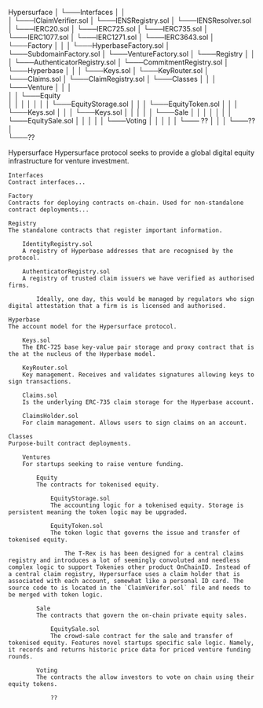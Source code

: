 Hypersurface
│
└───Interfaces
│   │   
│   └───IClaimVerifier.sol
│   └───IENSRegistry.sol
│   └───IENSResolver.sol
│   └───IERC20.sol
│   └───IERC725.sol
│   └───IERC735.sol
│   └───IERC1077.sol
│   └───IERC1271.sol
│   └───IERC3643.sol
│
└───Factory
│   │
│   └───HyperbaseFactory.sol
│   └───SubdomainFactory.sol
│   └───VentureFactory.sol
│
└───Registry
│   │
│   └───AuthenticatorRegistry.sol
│   └───CommitmentRegistry.sol
│
└───Hyperbase
│   │
│   └───Keys.sol
│   └───KeyRouter.sol
│   └───Claims.sol
│   └───ClaimRegistry.sol
│
└───Classes
│   │
│   └───Venture
│   │   │   
│   │   └───Equity   
│   │   │   │
│   │   │	└───EquityStorage.sol
│   │   │	└───EquityToken.sol
│   │   │	└───Keys.sol
│   │   │	└───Keys.sol
│   │   │
│   │   └───Sale
│   │   │   │
│   │   │	└───EquitySale.sol
│   │   │
│   │   └───Voting
│   │       │
│   │    	└─── ??
│   │
│   └───??
│   
└───??


Hypersurface
Hypersurface protocol seeks to provide a global digital equity infrastructure for venture investment.

	Interfaces
	Contract interfaces...

	Factory
	Contracts for deploying contracts on-chain. Used for non-standalone contract deployments...

	Registry
	The standalone contracts that register important information.

		IdentityRegistry.sol
		A registry of Hyperbase addresses that are recognised by the protocol.

		AuthenticatorRegistry.sol
		A registry of trusted claim issuers we have verified as authorised firms.

			Ideally, one day, this would be managed by regulators who sign digital attestation that a firm is is licensed and authorised.

	Hyperbase
	The account model for the Hypersurface protocol.

		Keys.sol
		The ERC-725 base key-value pair storage and proxy contract that is the at the nucleus of the Hyperbase model.

		KeyRouter.sol
		Key management. Receives and validates signatures allowing keys to sign transactions. 

		Claims.sol 
		Is the underlying ERC-735 claim storage for the Hyperbase account. 

		ClaimsHolder.sol
		For claim management. Allows users to sign claims on an account.

	Classes
	Purpose-built contract deployments.

		Ventures
		For startups seeking to raise venture funding. 

			Equity
			The contracts for tokenised equity.

				EquityStorage.sol
				The accounting logic for a tokenised equity. Storage is persistent meaning the token logic may be upgraded. 

				EquityToken.sol
				The token logic that governs the issue and transfer of tokenised equity. 
				
					The T-Rex is has been designed for a central claims registry and introduces a lot of seemingly convoluted and needless complex logic to support Tokenies other product OnChainID. Instead of a central claim registry, Hypersurface uses a claim holder that is associated with each account, somewhat like a personal ID card. The source code to is located in the `ClaimVerifer.sol` file and needs to be merged with token logic.

			Sale
			The contracts that govern the on-chain private equity sales.

				EquitySale.sol
				The crowd-sale contract for the sale and transfer of tokenised equity. Features novel startups specific sale logic. Namely, it records and returns historic price data for priced venture funding rounds.

			Voting
			The contracts the allow investors to vote on chain using their equity tokens.

				??